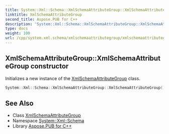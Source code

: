 ```yaml
---
title: System::Xml::Schema::XmlSchemaAttributeGroup::XmlSchemaAttributeGroup constructor
linktitle: XmlSchemaAttributeGroup
second_title: Aspose.PUB for C++
description: 'System::Xml::Schema::XmlSchemaAttributeGroup::XmlSchemaAttributeGroup constructor. Initializes a new instance of the XmlSchemaAttributeGroup class in C++.'
type: docs
weight: 100
url: /cpp/system.xml.schema/xmlschemaattributegroup/xmlschemaattributegroup/
---
```

## XmlSchemaAttributeGroup::XmlSchemaAttributeGroup constructor


Initializes a new instance of the [XmlSchemaAttributeGroup](../) class.

```cpp
System::Xml::Schema::XmlSchemaAttributeGroup::XmlSchemaAttributeGroup()
```

## See Also

* Class [XmlSchemaAttributeGroup](../)
* Namespace [System::Xml::Schema](../../)
* Library [Aspose.PUB for C++](../../../)
